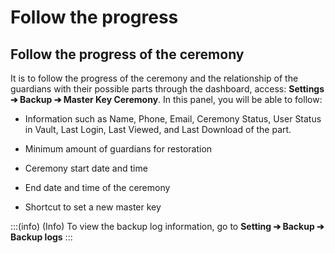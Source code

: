 # Follow the progress

## Follow the progress of the ceremony

It is to follow the progress of the ceremony and the relationship of the guardians with their possible parts through the dashboard, access: **Settings ➔ Backup ➔ Master Key Ceremony**.
In this panel, you will be able to follow:

- Information such as Name, Phone, Email, Ceremony Status, User Status in Vault, Last Login, Last Viewed, and Last Download of the part.

- Minimum amount of guardians for restoration

- Ceremony start date and time

- End date and time of the ceremony

- Shortcut to set a new master key

:::(info) (Info)
To view the backup log information, go to **Setting ➔ Backup ➔ Backup logs**
:::